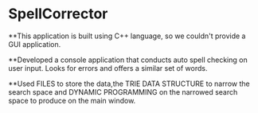 # SpellCorrector


**This application is built using C++ language, so we couldn't provide a GUI application.

**Developed a console application that conducts auto spell checking on user input. Looks for errors and offers a similar set of words.

**Used FILES to store the data,the TRIE DATA STRUCTURE to narrow the search space and DYNAMIC PROGRAMMING on the narrowed search space to produce on the main window.
